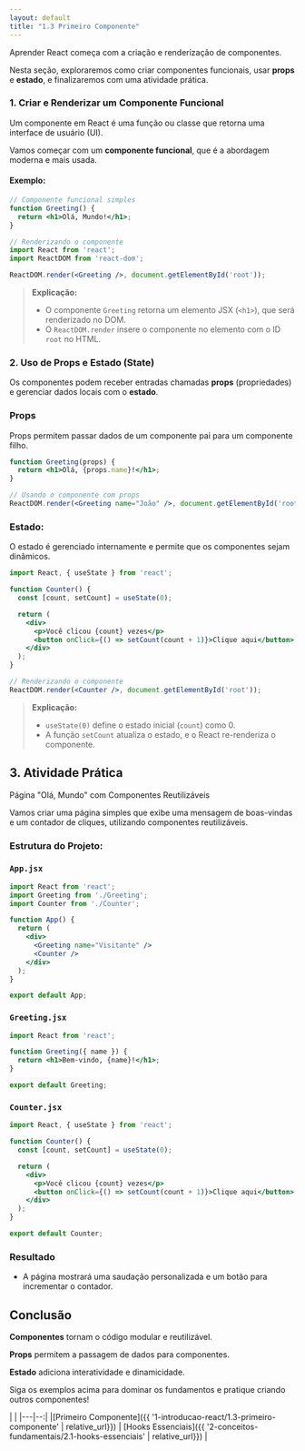 ```yaml
---
layout: default
title: "1.3 Primeiro Componente"
---
```


Aprender React começa com a criação e renderização de componentes.

Nesta seção, exploraremos como criar componentes funcionais, usar **props** e **estado**, e finalizaremos com uma atividade prática.

### 1. Criar e Renderizar um Componente Funcional

Um componente em React é uma função ou classe que retorna uma interface de usuário (UI).

Vamos começar com um **componente funcional**, que é a abordagem moderna e mais usada.

#### Exemplo:

```jsx
// Componente funcional simples
function Greeting() {
  return <h1>Olá, Mundo!</h1>;
}

// Renderizando o componente
import React from 'react';
import ReactDOM from 'react-dom';

ReactDOM.render(<Greeting />, document.getElementById('root'));
```

> **Explicação:**
>
> - O componente `Greeting` retorna um elemento JSX (`<h1>`), que será renderizado no DOM.
> - O `ReactDOM.render` insere o componente no elemento com o ID `root` no HTML.

### 2. Uso de Props e Estado (State)

Os componentes podem receber entradas chamadas **props** (propriedades) e gerenciar dados locais com o **estado**.

### **Props**

Props permitem passar dados de um componente pai para um componente filho.

```jsx
function Greeting(props) {
  return <h1>Olá, {props.name}!</h1>;
}

// Usando o componente com props
ReactDOM.render(<Greeting name="João" />, document.getElementById('root'));
```

### **Estado**:

O estado é gerenciado internamente e permite que os componentes sejam dinâmicos.

```jsx
import React, { useState } from 'react';

function Counter() {
  const [count, setCount] = useState(0);

  return (
    <div>
      <p>Você clicou {count} vezes</p>
      <button onClick={() => setCount(count + 1)}>Clique aqui</button>
    </div>
  );
}

// Renderizando o componente
ReactDOM.render(<Counter />, document.getElementById('root'));
```

> **Explicação:**
>
> - `useState(0)` define o estado inicial (`count`) como 0.
> - A função `setCount` atualiza o estado, e o React re-renderiza o componente.

## 3. Atividade Prática

Página "Olá, Mundo" com Componentes Reutilizáveis

Vamos criar uma página simples que exibe uma mensagem de boas-vindas e um contador de cliques, utilizando componentes reutilizáveis.

### Estrutura do Projeto:

### **`App.jsx`**

```jsx
import React from 'react';
import Greeting from './Greeting';
import Counter from './Counter';

function App() {
  return (
    <div>
      <Greeting name="Visitante" />
      <Counter />
    </div>
  );
}

export default App;
```

### **`Greeting.jsx`**

```jsx
import React from 'react';

function Greeting({ name }) {
  return <h1>Bem-vindo, {name}!</h1>;
}

export default Greeting;
```

### **`Counter.jsx`**

```jsx
import React, { useState } from 'react';

function Counter() {
  const [count, setCount] = useState(0);

  return (
    <div>
      <p>Você clicou {count} vezes</p>
      <button onClick={() => setCount(count + 1)}>Clique aqui</button>
    </div>
  );
}

export default Counter;
```

### Resultado

- A página mostrará uma saudação personalizada e um botão para incrementar o contador.

## **Conclusão**

**Componentes** tornam o código modular e reutilizável.

**Props** permitem a passagem de dados para componentes.

**Estado** adiciona interatividade e dinamicidade.

Siga os exemplos acima para dominar os fundamentos e pratique criando outros componentes!

| |
|---|--:|
|[Primeiro Componente]({{ '1-introducao-react/1.3-primeiro-componente' | relative_url}}) | [Hooks Essenciais]({{ '2-conceitos-fundamentais/2.1-hooks-essenciais' | relative_url}}) |

